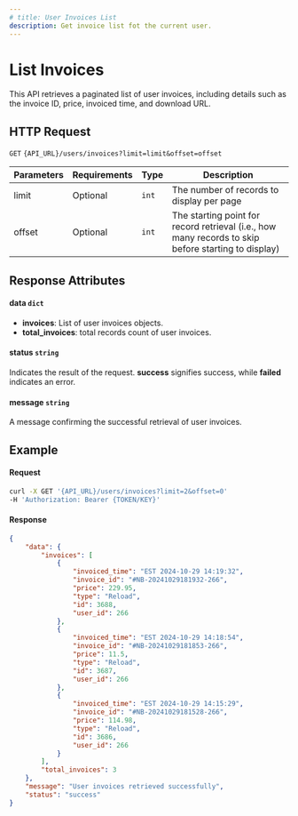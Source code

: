 ```yaml
---
# title: User Invoices List
description: Get invoice list fot the current user.
---
```


# List Invoices

This API retrieves a paginated list of user invoices, including details such as the invoice ID, price, invoiced time, and download URL.

## HTTP Request

`GET` `{API_URL}/users/invoices?limit=limit&offset=offset`

| Parameters | Requirements | Type  | Description                                                                                         |
|------------|--------------|-------|-----------------------------------------------------------------------------------------------------|
| limit      | Optional     | `int` | The number of records to display per page                                                           |
| offset     | Optional     | `int` | The starting point for record retrieval (i.e., how many records to skip before starting to display) |

## Response Attributes

#### data `dict`

  - **invoices**: List of user invoices objects.
  - **total_invoices**: total records count of user invoices.

#### status `string`

Indicates the result of the request. **success** signifies success, while **failed** indicates an error.

#### message `string`

A message confirming the successful retrieval of user invoices.

## Example

#### Request

```bash
curl -X GET '{API_URL}/users/invoices?limit=2&offset=0'
-H 'Authorization: Bearer {TOKEN/KEY}'
```

#### Response

```json
{
    "data": {
        "invoices": [
            {
                "invoiced_time": "EST 2024-10-29 14:19:32",
                "invoice_id": "#NB-20241029181932-266",
                "price": 229.95,
                "type": "Reload",
                "id": 3688,
                "user_id": 266
            },
            {
                "invoiced_time": "EST 2024-10-29 14:18:54",
                "invoice_id": "#NB-20241029181853-266",
                "price": 11.5,
                "type": "Reload",
                "id": 3687,
                "user_id": 266
            },
            {
                "invoiced_time": "EST 2024-10-29 14:15:29",
                "invoice_id": "#NB-20241029181528-266",
                "price": 114.98,
                "type": "Reload",
                "id": 3686,
                "user_id": 266
            }
        ],
        "total_invoices": 3
    },
    "message": "User invoices retrieved successfully",
    "status": "success"
}
```


